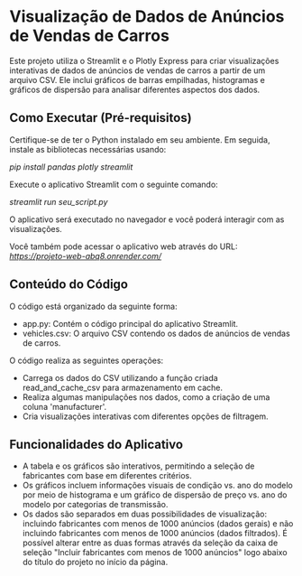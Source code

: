
# Visualização de Dados de Anúncios de Vendas de Carros

Este projeto utiliza o Streamlit e o Plotly Express para criar visualizações interativas de dados de anúncios de vendas de carros a partir de um arquivo CSV. Ele inclui gráficos de barras empilhadas, histogramas e gráficos de dispersão para analisar diferentes aspectos dos dados.


## Como Executar (Pré-requisitos)

Certifique-se de ter o Python instalado em seu ambiente. Em seguida, instale as bibliotecas necessárias usando:

_pip install pandas plotly streamlit_

Execute o aplicativo Streamlit com o seguinte comando:

_streamlit run seu_script.py_

O aplicativo será executado no navegador e você poderá interagir com as visualizações.

Você também pode acessar o aplicativo web através do URL: *https://projeto-web-abq8.onrender.com/*


## Conteúdo do Código

O código está organizado da seguinte forma:

* app.py: Contém o código principal do aplicativo Streamlit.
* vehicles.csv: O arquivo CSV contendo os dados de anúncios de vendas de carros.

O código realiza as seguintes operações:

* Carrega os dados do CSV utilizando a função criada read_and_cache_csv para armazenamento em cache.
* Realiza algumas manipulações nos dados, como a criação de uma coluna 'manufacturer'.
* Cria visualizações interativas com diferentes opções de filtragem.


## Funcionalidades do Aplicativo

* A tabela e os gráficos são interativos, permitindo a seleção de fabricantes com base em diferentes critérios.
* Os gráficos incluem informações visuais de condição vs. ano do modelo por meio de histograma e um gráfico de dispersão de preço vs. ano do modelo por categorias de transmissão.
* Os dados são separados em duas possibilidades de visualização: incluindo fabricantes com menos de 1000 anúncios (dados gerais) e não incluindo fabricantes com menos de 1000 anúncios (dados filtrados). É possível alterar entre as duas formas através da seleção da caixa de seleção "Incluir fabricantes com menos de 1000 anúncios" logo abaixo do título do projeto no início da página.